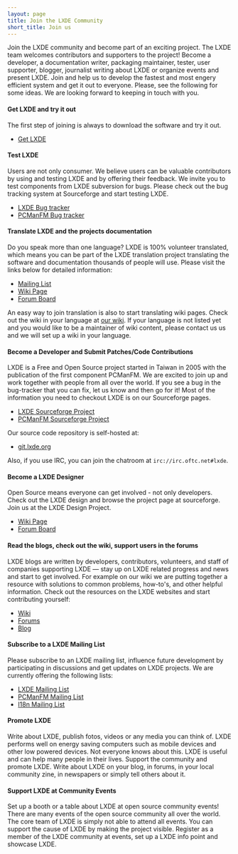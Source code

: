 ```yaml
---
layout: page
title: Join the LXDE Community
short_title: Join us
---
```


Join the LXDE community and become part of an exciting project. The LXDE team
welcomes contributors and supporters to the project! Become a developer, a
documentation writer, packaging maintainer, tester, user supporter, blogger,
journalist writing about LXDE or organize events and present LXDE. Join and
help us to develop the fastest and most engery efficient system and get it out
to everyone. Please, see the following for some ideas. We are looking forward
to keeping in touch with you.

#### Get LXDE and try it out

The first step of joining is always to download the software and try it out.

<ul class="actions">
  <li><a href="/get" class="button special">Get LXDE</a></li>
</ul>

#### Test LXDE

Users are not only consumer. We believe users can be valuable contributors by
using and testing LXDE and by offering their feedback. We invite you to test
components from LXDE subversion for bugs. Please check out the bug tracking
system at Sourceforge and start testing LXDE.

<ul class="actions">
  <li><a href="https://sourceforge.net/p/lxde/bugs/" class="button">LXDE Bug tracker</a></li>
  <li><a href="https://sourceforge.net/p/pcmanfm/bugs/" class="button">PCManFM Bug tracker</a></li>
</ul>

#### Translate LXDE and the projects documentation

Do you speak more than one language? LXDE is 100% volunteer translated, which
means you can be part of the LXDE translation project translating the software
and documentation thousands of people will use. Please visit the links below
for detailed information:

<ul class="actions">
  <li><a href="https://lists.sourceforge.net/lists/listinfo/lxde-i18n" class="button">Mailing List</a></li>
  <li><a href="https://wiki.lxde.org/en/Category:Translations" class="button">Wiki Page</a></li>
  <li><a href="https://forum.lxde.org/viewforum.php?f=12" class="button">Forum Board</a></li>
</ul>

An easy way to join translation is also to start translating wiki pages. Check
out the wiki in your language at [our wiki](https://wiki.lxde.org). If your
language is not listed yet and you would like to be a maintainer of wiki
content, please contact us us and we will set up a wiki in your language.

#### Become a Developer and Submit Patches/Code Contributions

LXDE is a Free and Open Source project started in Taiwan in 2005 with the
publication of the first component PCManFM. We are excited to join up and work
together with people from all over the world. If you see a bug in the
bug-tracker that you can fix, let us know and then go for it! Most of the
information you need to checkout LXDE is on our Sourceforge pages.

<ul class="actions">
  <li><a href="https://sourceforge.net/projects/lxde/" class="button">LXDE Sourceforge Project</a></li>
  <li><a href="https://sourceforge.net/projects/pcmanfm/" class="button">PCManFM Sourceforge Project</a></li>
</ul>

Our source code repository is self-hosted at:
<ul class="actions">
  <li><a href="https://git.lxde.org" class="button">git.lxde.org</a></li>
</ul>

Also, if you use IRC, you can join the chatroom at
`irc://irc.oftc.net#lxde`.

#### Become a LXDE Designer

Open Source means everyone can get involved - not only developers. Check out
the LXDE design and browse the project page at sourceforge. Join us at the LXDE
Design Project.

<ul class="actions">
  <li><a href="https://wiki.lxde.org/en/Category:Design" class="button">Wiki Page</a></li>
  <li><a href="https://forum.lxde.org/viewforum.php?f=13" class="button">Forum Board</a></li>
</ul>

#### Read the blogs, check out the wiki, support users in the forums

LXDE blogs are written by developers, contributors, volunteers, and staff of
companies supporting LXDE — stay up on LXDE related progress and news and start
to get involved. For example on our wiki we are putting together a resource
with solutions to common problems, how-to's, and other helpful information.
Check out the resources on the LXDE websites and start contributing yourself:

<ul class="actions">
  <li><a href="https://wiki.lxde.org" class="button">Wiki</a></li>
  <li><a href="https://forum.lxde.org" class="button">Forums</a></li>
  <li><a href="https://blog.lxde.org" class="button">Blog</a></li>
</ul>

#### Subscribe to a LXDE Mailing List

Please subscribe to an LXDE mailing list, influence future development by
participating in discussions and get updates on LXDE projects. We are currently
offering the following lists:

<ul class="actions">
  <li><a href="https://lists.sourceforge.net/lists/listinfo/lxde-list" class="button">LXDE Mailing List</a></li>
  <li><a href="https://lists.sourceforge.net/lists/listinfo/pcmanfm-develop" class="button">PCManFM Mailing List</a></li>
  <li><a href="https://lists.sourceforge.net/lists/listinfo/lxde-i18n" class="button">I18n Mailing List</a></li>
</ul>

#### Promote LXDE

Write about LXDE, publish fotos, videos or any media you can think of. LXDE
performs well on energy saving computers such as mobile devices and other low
powered devices. Not everyone knows about this. LXDE is useful and can help
many people in their lives. Support the community and promote LXDE. Write about
LXDE on your blog, in forums, in your local community zine, in newspapers or
simply tell others about it.

#### Support LXDE at Community Events

Set up a booth or a table about LXDE at open source community events! There are
many events of the open source community all over the world. The core team of
LXDE is simply not able to attend all events. You can support the cause of LXDE
by making the project visible. Register as a member of the LXDE community at
events, set up a LXDE info point and showcase LXDE.
